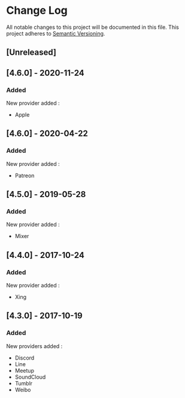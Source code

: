 # Change Log

All notable changes to this project will be documented in this file. This project adheres to [Semantic Versioning](http://semver.org/).


## [Unreleased]

## [4.6.0] - 2020-11-24
### Added
New provider added :
- Apple

## [4.6.0] - 2020-04-22
### Added
New provider added :
- Patreon

## [4.5.0] - 2019-05-28
### Added
New provider added :
- Mixer

## [4.4.0] - 2017-10-24
### Added
New provider added :
- Xing


## [4.3.0] - 2017-10-19
### Added
New providers added :
- Discord
- Line
- Meetup
- SoundCloud		
- Tumblr
- Weibo
